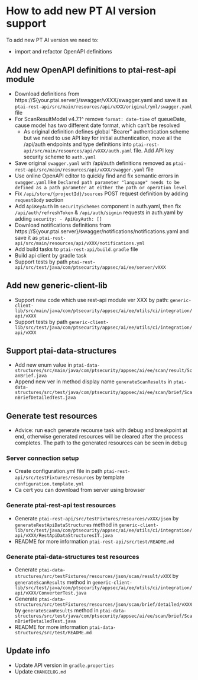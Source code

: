 # How to add new PT AI version support

To add new PT AI version we need to:

- import and refactor OpenAPI definitions

## Add new OpenAPI definitions to ptai-rest-api module
- Download definitions from https://${your.ptai.server}/swagger/vXXX/swagger.yaml and save it as `ptai-rest-api/src/main/resources/api/vXXX/original/yml/swagger.yaml` file
- For ScanResultModel v4.7.1^ remove `format: date-time` of queueDate, cause model has two different date format, which can't be resolved
  - As original definition defines global "Bearer" authentication scheme but we need to use API key for initial authentication, move all the /api/auth endpoints and type definitions into `ptai-rest-api/src/main/resources/api/vXXX/auth.yaml` file. Add API key security scheme to `auth.yaml`
- Save original `swagger.yaml` with /api/auth definitions removed as `ptai-rest-api/src/main/resources/api/vXXX/swagger.yaml` file
- Use online OpenAPI editor to quickly find and fix semantic errors in `swagger.yaml` like `Declared path parameter "language" needs to be defined as a path parameter at either the path or operation level`
- Fix `/api/store/{projectId}/sources` POST request definition by adding `requestBody` section
- Add `ApiKeyAuth` in `securitySchemes` component in auth.yaml, then fix `/api/auth/refreshToken` & `/api/auth/signin` requests in auth.yaml by adding `security: - ApiKeyAuth: [] `  
- Download notifications definitions from https://${your.ptai.server}/swagger/notifications/notifications.yaml and save it as `ptai-rest-api/src/main/resources/api/vXXX/notifications.yml`
- Add build tasks to `ptai-rest-api/build.gradle` file
- Build api client by gradle task
- Support tests by path `ptai-rest-api/src/test/java/com/ptsecurity/appsec/ai/ee/server/vXXX`

## Add new generic-client-lib

- Support new code which use rest-api module ver XXX by path: `generic-client-lib/src/main/java/com/ptsecurity/appsec/ai/ee/utils/ci/integration/api/vXXX`
- Support tests by path `generic-client-lib/src/test/java/com/ptsecurity/appsec/ai/ee/utils/ci/integration/api/vXXX`

## Support ptai-data-structures

- Add new enum value in `ptai-data-structures/src/main/java/com/ptsecurity/appsec/ai/ee/scan/result/ScanBrief.java`
- Append new ver in method display name `generateScanResults` in `ptai-data-structures/src/test/java/com/ptsecurity/appsec/ai/ee/scan/brief/ScanBriefDetailedTest.java`

## Generate test resources

- Advice: run each generate recourse task with debug and breakpoint at end, otherwise generated resources will be cleared after the process completes. The path to the generated resources can be seen in debug

### Server connection setup

 - Create configuration.yml file in path `ptai-rest-api/src/testFixtures/resources` by template `configuration.template.yml`
 - Ca cert you can download from server using browser

### Generate ptai-rest-api test resources

- Generate `ptai-rest-api/src/testFixtures/resources/vXXX/json` by `generateRestApiDataStructures` method in `generic-client-lib/src/test/java/com/ptsecurity/appsec/ai/ee/utils/ci/integration/api/vXXX/RestApiDataStructuresIT.java`
- README for more information `ptai-rest-api/src/test/README.md`

### Generate ptai-data-structures test resources

- Generate `ptai-data-structures/src/testFixtures/resources/json/scan/result/vXXX` by `generateScanResults` method in `generic-client-lib/src/test/java/com/ptsecurity/appsec/ai/ee/utils/ci/integration/api/vXXX/ConverterTest.java`
- Generate `ptai-data-structures/src/testFixtures/resources/json/scan/brief/detailed/vXXX` by `generateScanResults` method in `ptai-data-structures/src/test/java/com/ptsecurity/appsec/ai/ee/scan/brief/ScanBriefDetailedTest.java`
- README for more information `ptai-data-structures/src/test/README.md`

## Update info

- Update API version in `gradle.properties`
- Update `CHANGELOG.md`